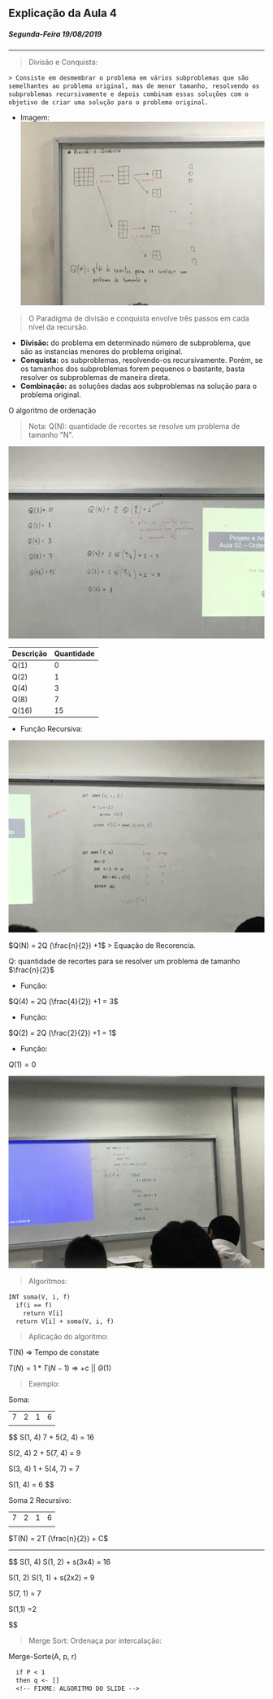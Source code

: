 ## Explicação da Aula 4
##### Segunda-Feira 19/08/2019

---

> Divisão e Conquista:

    > Consiste em desmembrar o problema em vários subproblemas que são semelhantes ao problema original, mas de menor tamanho, resolvendo os subproblemas recursivamente e depois combinam essas soluções com o objetivo de criar uma solução para o problema original.

* Imagem:
![Foto 01!](img/IMG_3421.JPG "explicação da lousa")

> O Paradigma de divisão e conquista envolve três passos em cada nível da recursão.

* **Divisão:** do problema em determinado número de subproblema, que são as instancias menores do problema original.
* **Conquista:** os subproblemas, resolvendo-os recursivamente. Porém, se os tamanhos dos subproblemas forem pequenos o bastante, basta resolver os subproblemas de maneira direta.
* **Combinação:** as soluções dadas aos subproblemas na solução para o problema original.

O algoritmo de ordenação 

> Nota:
Q(N): quantidade de recortes se resolve um problema de tamanho "N".

![Foto 02!](img/IMG_3422.JPG "explicação da lousa")

| Descrição | Quantidade |
| --------- | ---------- |
| Q(1)      | 0          |
| Q(2)      | 1          |
| Q(4)      | 3          |
| Q(8)      | 7          |
| Q(16)     | 15         |

* Função Recursiva:

![Foto 03!](img/IMG_3423.JPG "explicação da lousa")

$Q(N) = 2Q (\frac{n}{2}) +1$ > Equação de Recorencia.

Q: quantidade de recortes para se resolver um problema de tamanho $\frac{n}{2}$

* Função:

$Q(4) = 2Q (\frac{4}{2}) +1 = 3$

* Função:

$Q(2) = 2Q (\frac{2}{2}) +1 = 1$

* Função:

$Q(1) = 0$

![Foto 03!](img/IMG_3424.JPG "explicação da lousa")


> Algoritmos:

```
INT soma(V, i, f)
  if(i == f)
    return V[i]
  return V[i] + soma(V, i, f)
```
> Aplicação do algoritmo:

T(N) => Tempo de constate

$T(N) = 1 * T(N - 1)$    => +c || $\Theta(1)$

> Exemplo:

Soma:

|     |     |     |     |
| --- | --- | --- | --- |
| 7   | 2   | 1   | 6   |
|     |     |     |     |

$$
  S(1, 4)
    7 + 5(2, 4) = 16

  S(2, 4)
    2 + 5(7, 4) = 9

  S(3, 4)
    1 + 5(4, 7) = 7

  S(1, 4)
    = 6
$$

Soma 2 Recursivo:

|     |     |     |     |
| --- | --- | --- | --- |
| 7   | 2   | 1   | 6   |
|     |     |     |     |

$T(N) = 2T (\frac{n}{2}) + C$

---

$$
  S(1, 4)
    S(1, 2) + s(3x4) = 16

  S(1, 2)
    S(1, 1) + s(2x2) = 9

  S(7, 1) = 7

  S(1,1) =2

$$


> Merge Sort: Ordenaça por intercalação:

Merge-Sorte(A, p, r)
```pseudo-codigo
  if P < 1
  then q <- []
  <!-- FIXME: ALGORITMO DO SLIDE -->
```
